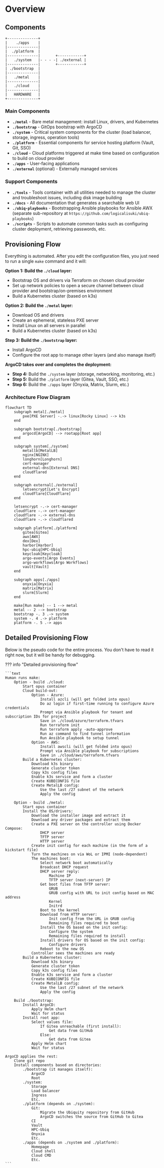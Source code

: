 # Overview

## Components

```
+--------------+
|    ./apps    |
|--------------|
|  ./platform  |
|--------------|       +------------+
|   ./system   |- - - -| ./external |
|--------------|       +------------+
| ./bootstrap  |
|--------------|
|   ./metal    |
|--------------|
|   ./cloud    |
|--------------|
|   HARDWARE   |
+--------------+
```

### Main Components

- **`./metal`** - Bare metal management: install Linux, drivers, and Kubernetes
- **`./bootstrap`** - GitOps bootstrap with ArgoCD
- **`./system`** - Critical system components for the cluster (load balancer, storage, ingress, operation tools)
- **`./platform`** - Essential components for service hosting platform (Vault, Git, SSO)
- **`./cloud`** - Cloud platforms triggered at make time based on configuration to build on cloud provider
- **`./apps`** - User-facing applications
- **`./external`** (optional) - Externally managed services

### Support Components

- **`./tools`** - Tools container with all utilities needed to manage the cluster and troubleshoot issues, including disk image building
- **`./docs`** - All documentation that generates a searchable web UI
- **`./ubiq-playbooks`** - Bootstrapping Ansible playbooks for Ansible AWX (separate sub-repository at `https://github.com/logicalisuki/ubiq-playbooks`)
- **`./scripts`** - Scripts to automate common tasks such as configuring cluster deployment, retrieving passwords, etc.

## Provisioning Flow

Everything is automated. After you edit the configuration files, you just need to run a single `make` command and it will:

**Option 1: Build the `./cloud` layer:**
- Bootstrap OS and drivers via Terraform on chosen cloud provider
- Set up network policies to open a secure channel between cloud provider and bootstrap/on-premises environment  
- Build a Kubernetes cluster (based on k3s)

**Option 2: Build the `./metal` layer:**
- Download OS and drivers
- Create an ephemeral, stateless PXE server
- Install Linux on all servers in parallel
- Build a Kubernetes cluster (based on k3s)

**Step 3: Build the `./bootstrap` layer:**
- Install ArgoCD
- Configure the root app to manage other layers (and also manage itself)

**ArgoCD takes over and completes the deployment:**
- **Step 4:** Build the `./system` layer (storage, networking, monitoring, etc.)
- **Step 5:** Build the `./platform` layer (Gitea, Vault, SSO, etc.)
- **Step 6:** Build the `./apps` layer (Onyxia, Matrix, Slurm, etc.)

### Architecture Flow Diagram

```mermaid
flowchart TD
    subgraph metal[./metal]
        pxe[PXE Server] -.-> linux[Rocky Linux] --> k3s
    end

    subgraph bootstrap[./bootstrap]
        argocd[ArgoCD] --> rootapp[Root app]
    end

    subgraph system[./system]
        metallb[MetalLB]
        nginx[NGINX]
        longhorn[Longhorn]
        cert-manager
        external-dns[External DNS]
        cloudflared
    end

    subgraph external[./external]
        letsencrypt[Let's Encrypt]
        cloudflare[Cloudflare]
    end

    letsencrypt -.-> cert-manager
    cloudflare -.-> cert-manager
    cloudflare -.-> external-dns
    cloudflare -.-> cloudflared

    subgraph platform[./platform]
        gitea[Gitea]
        awx[AWX]
        dex[Dex]
        harbor[Harbor]
        hpc-ubiq[HPC-Ubiq]
        keycloak[Keycloak]
        argo-events[Argo Events]
        argo-workflows[Argo Workflows]
        vault[Vault]
    end

    subgraph apps[./apps]
        onyxia[Onyxia]
        matrix[Matrix]
        slurm[Slurm]
    end

    make[Run make] -- 1 --> metal
    metal -- 2 --> bootstrap
    bootstrap -. 3 .-> system
    system -. 4 .-> platform
    platform -. 5 .-> apps
```

## Detailed Provisioning Flow

Below is the pseudo code for the entire process. You don't have to read it right now, but it will be handy for debugging.

??? info "Detailed provisioning flow"

    ```text
    Human runs make:
        Option - build ./cloud:
            Start opus container
            Cloud build-out:
                Option - Azure:
                    Install azcli (will get folded into opus)
                    Do az login if first-time running to configure Azure credentials
                    Prompt via Ansible playbook for tenant and subscription IDs for project
                    Save in ./cloud/azure/terraform.tfvars
                    Run terraform init
                    Run terraform apply -auto-approve
                    Run az command to find tunnel information
                    Run Ansible playbook to setup tunnel
                Option - AWS:
                    Install awscli (will get folded into opus)
                    Prompt via Ansible playbook for subscriptions
                    Save in ./cloud/aws/terraform.tfvars
            Build a Kubernetes cluster:
                Download k3s binary
                Generate cluster token
                Copy k3s config files
                Enable k3s service and form a cluster
                Create KUBECONFIG file
                Create MetalLB config:
                    Use the last /27 subnet of the network
                    Apply the config

        Option - build ./metal:
            Start opus container
            Install the OS/drivers:
                Download the installer image and extract it
                Download any driver packages and extract them
                Create a PXE server on the controller using Docker Compose:
                    DHCP server
                    TFTP server
                    HTTP server
                Create init config for each machine (in the form of a kickstart file)
                Turn the machines on via WoL or IPMI (node-dependent)
                The machines boot:
                    Select network boot automatically
                    Broadcast DHCP request
                    DHCP server reply:
                        Machine IP
                        TFTP server (next-server) IP
                    Get boot files from TFTP server:
                        GRUB
                        GRUB config with URL to init config based on MAC address
                        Kernel
                        Initrd
                    Boot to the kernel
                    Download from HTTP server:
                        Init config from the URL in GRUB config
                        Remaining files required to boot
                    Install the OS based on the init config:
                        Configure the system
                        Remaining files required to install
                    Install drivers for OS based on the init config:
                        Configure drivers
                    Reboot to the new OS
                Controller sees the machines are ready
            Build a Kubernetes cluster:
                Download k3s binary
                Generate cluster token
                Copy k3s config files
                Enable k3s service and form a cluster
                Create KUBECONFIG file
                Create MetalLB config:
                    Use the last /27 subnet of the network
                    Apply the config

        Build ./bootstrap:
            Install ArgoCD:
                Apply Helm chart
                Wait for status
            Install root app:
                Select values file:
                    If Gitea unreachable (first install):
                        Get data from GitHub
                    Else:
                        Get data from Gitea
                Apply Helm chart
                Wait for status

    ArgoCD applies the rest:
        Clone git repo
        Install components based on directories:
            ./bootstrap (it manages itself):
                ArgoCD
                Root
            ./system:
                Storage
                Load balancer
                Ingress
                Etc.
            ./platform (depends on ./system):
                Git:
                    Migrate the Ubiquity repository from GitHub
                    ArgoCD switches the source from GitHub to Gitea
                CI
                Vault
                HPC-Ubiq
                Onyxia
                Etc.
            ./apps (depends on ./system and ./platform):
                Homepage
                Cloud shell
                Cloud CMD
                Etc.
    ```

